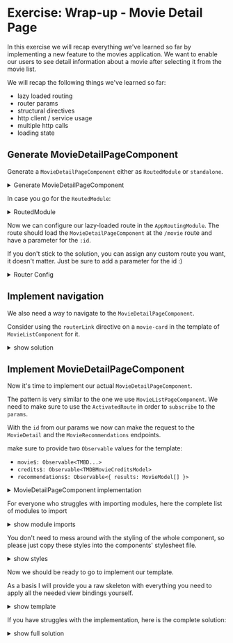 # Exercise: Wrap-up - Movie Detail Page

In this exercise we will recap everything we've learned so far by implementing a new feature to the movies application.
We want to enable our users to see detail information about a movie after selecting it from the movie list.

We will recap the following things we've learned so far:
* lazy loaded routing
* router params
* structural directives
* http client / service usage
* multiple http calls
* loading state

## Generate MovieDetailPageComponent

Generate a `MovieDetailPageComponent` either as `RoutedModule` or `standalone`.

<details>
    <summary> Generate MovieDetailPageComponent </summary>

```bash
ng g c movie/movie-detail-page --standalone
```

</details>

In case you go for the `RoutedModule`:

<details>
  <summary>RoutedModule</summary>

```bash
ng g m movie/movie-detail-page

ng g c movie/movie-detail-page
```

```ts
// movie-detail-page.module.ts

const routes: Routes = [{
    path: '',
    component: MovieDetailPageComponent
}];

RouterModule.forChild(routes)

```

</details>

Now we can configure our lazy-loaded route in the `AppRoutingModule`.
The route should load the `MovieDetailPageComponent` at the `/movie` route and have a parameter for the `:id`. 

If you don't stick to the solution, you can assign any custom route you want, it doesn't matter. Just be sure to add
a parameter for the id :)

<details>
    <summary> Router Config </summary>

```ts
// app-routing.module.ts

{
    path: 'movie/:id',
    loadComponent: () => import('./movie/movie-detail-page/movie-detail-page.component')
    .then(m => m.MovieDetailPageComponent)
},

```

</details>

## Implement navigation

We also need a way to navigate to the `MovieDetailPageComponent`.

Consider using the `routerLink` directive on a `movie-card` in the template of `MovieListComponent` for it.

<details>
    <summary> show solution </summary>

```html
// movie-list.component.html

<movie-card
  [routerLink]="['movie', movie.id]"
  *ngFor=""></movie-card>

```

</details>

## Implement MovieDetailPageComponent

Now it's time to implement our actual `MovieDetailPageComponent`.

The pattern is very similar to the one we use `MovieListPageComponent`.
We need to make sure to use the `ActivatedRoute` in order to `subscribe` to the `params`.

With the `id` from our params we now can make the request to the `MovieDetail` and the `MovieRecommendations` endpoints.

make sure to provide two `Observable` values for the template:
* `movie$: Observable<TMBD...>`
* `credits$: Observable<TMDBMovieCreditsModel>`
* `recommendations$: Observable<{ results: MovieModel[] }>`

<details>
    <summary> MovieDetailPageComponent implementation </summary>

```ts
// movie-detail-page.component.ts

movie$: Observable<TMDBMovieDetailsModel>;
credits$: Observable<TMDBMovieCreditsModel>;
recommendations$: Observable<{ results: MovieModel[] }>;

constructor(
    private movieService: MovieService,
    private activatedRoute: ActivatedRoute
) { }

ngOnInit(): void {
    this.activatedRoute.params.subscribe(params => {
        if (params.id) {
            this.movie$ = this.movieService.getMovie(params.id);
            this.recommendations$ = this.movieService.getMovieRecommendations(params.id);
            this.credits$ = this.movieService.getMovieCredits(params.id);
        }
    });
}
```

</details>

For everyone who struggles with importing modules, here the complete list of modules to import

<details>
    <summary> show module imports </summary>

```ts

import { Component } from '@angular/core';
import { CommonModule } from '@angular/common';
import { RouterModule, Routes } from '@angular/router';
import { DetailGridModule } from '../../ui/component/detail-grid/detail-grid.module';
import { SvgIconModule } from '../../ui/component/icons/icon.module';
import { StarRatingModule } from '../../ui/pattern/star-rating/star-rating.module';
import { MovieModule } from '../movie.module';

@Component({
    imports: [
        CommonModule,
        RouterModule.forChild(routes),
        DetailGridModule,
        SvgIconModule,
        MovieModule,
        StarRatingModule,
    ],
})
export class MovieDetailPageComponent {}


```
</details>

You don't need to mess around with the styling of the whole component, so please just copy these
styles into the components' stylesheet file.

<details>
    <summary> show styles </summary>

```scss
@import "../../ui/token/mixins/flex";
@import "../../ui/component/aspect-ratio/aspect-ratio";

:host {
  width: 100%;
  display: block;
}

.loader {
  position: absolute;
  z-index: 200;
  top: 250px;
}

.movie-detail-wrapper {
  min-height: 500px;
}

.movie-detail {

  @media only screen and (max-width: 1500px) {
    &--grid-item {
      padding: 3rem;
    }
  }

  &--genres {
    @include d-flex-v;
    flex-wrap: wrap;

    &-link {
      &:not(:last-child) {
        margin-right: 2rem;
      }

      @include d-flex-v;
      padding: 0.5rem 0;
      font-weight: bold;
      text-transform: uppercase;
    }
  }

  &--ad-section-links {
    .section--content {
      @include d-flex;
      margin-right: auto;
    }

    .btn {
      margin-right: 2rem;
      @media only screen and (max-width: 1300px) {
        margin-right: 1rem;
      }
    }

    > .btn:last-child {
      margin-right: 0rem;
      float: right;
    }
  }

  &--basic-infos {
    @include d-flex-v;
    justify-content: space-between;
  }

  &--cast-list {
    @include d-flex;
    flex-direction: row;
    margin: 0 20px;
    width: 100%;
    height: 50px;
    contain: strict;
    overflow: hidden;
  }
}

.cast-list {
  width: 100%;
  display: flex;
  overflow-x: scroll;
  position: relative;
  scroll-behavior: smooth;
  scroll-snap-type: x mandatory;
}

.cast-list--btn {
  background: transparent;
  border: 0;
  z-index: 2;
  font-size: 40px;
  text-decoration: none;
  cursor: pointer;
  color: rgb(102, 102, 102);
}

.movie-detail--languages-runtime-release {
  color: var(--palette-warning-main);
  text-transform: uppercase;
}

.movie-detail--section {
  margin-bottom: 3rem;
}

.movie-detail--cast-actor {
  display: block;
  height: auto;
  width: 70px;
  flex-shrink: 0;

  img {
    display: block;
    width: 44px;
    height: 44px;
    border-radius: var(--theme-borderRadius-circle);
    object-fit: cover;
    margin: 0 auto;
  }
}

```
</details>

Now we should be ready to go to implement our template.

As a basis I will provide you a raw skeleton with everything you need to apply all the needed view bindings yourself.

<details>
    <summary> show template </summary>

```html
<div class="movie-detail-wrapper">
  <!-- use movie$ -->
  <!-- show loader when there is no movie -->
  <ui-detail-grid>
    <div detailGridMedia>
      <!-- img w780, h1170 class="aspectRatio-2-3 fit-cover" -->

    </div>
    <div detailGridDescription>
      <header>
        <!-- h1 title -->
        <!-- h2 tagline -->
      </header>
      <section class="movie-detail--basic-infos">
        <!-- ui-star-rating -->
        <!-- vote_average -->
        <div class="movie-detail--languages-runtime-release">
            <strong>
                <!-- spoken_languages[0]?.english_name --> /
                <!-- runtime --> /
                <!-- release_date | date: 'Y' -->
            </strong>
        </div>
      </section>
      <section>
        <h3>The Genres</h3>
        <div class="movie-detail--genres">
          <!-- a class="movie-detail--genres-link" *ngFor="genres" -->
            <a class="movie-detail--genres-link">
                <svg-icon name="genre"></svg-icon>
            </a>
        </div>
      </section>
      <section>
        <h3>The Synopsis</h3>
        <!-- p overview || 'not available text' -->
      </section>
      <section>
        <h3>The Cast</h3>
        <div class="movie-detail--cast-list">
          <div class="cast-list">
            <!-- credits$ -->
            <!-- class="movie-detail--cast-actor" -->
            <!-- <img
                loading="lazy"
                [src]="
                  c?.profile_path
                    ? 'https://image.tmdb.org/t/p/w185' + c.profile_path
                    : 'assets/images/no_poster_available.jpg'
                "
                [alt]="c.name"
                [title]="c.name"
              />
              -->
          </div>
        </div>
      </section>
      <section class="movie-detail--ad-section-links">
        <!-- homepage -->
        <a
          class="btn"
          target="_blank"
          rel="noopener noreferrer"
        >
          Website
          <svg-icon class="btn__icon" name="website"></svg-icon>

        </a>
        <!-- (ngIf) ? imdb_id -->
        <a
          class="btn"
          target="_blank"
          rel="noopener noreferrer"
          [href]="'https://www.imdb.com/title/'"
        >
          IMDB
          <svg-icon class="btn__icon" name="imdb"></svg-icon>
        </a>
        <!-- TODO: create dialog with iframe embed -->
        <!-- back function -->
        <button class="btn primary-button">
          <svg-icon class="btn__icon" name="back" size="1em"></svg-icon>&nbsp;Back
        </button>
      </section>
    </div>
  </ui-detail-grid>
</div>
<div>
  <header>
    <h1>Recommended</h1>
    <h2>Movies</h2>
  </header>

  <!-- recommendations$ movie list with loader -->

<!--  <movie-list></movie-list>-->

</div>

```

</details>

If you have struggles with the implementation, here is the complete solution:

<details>
    <summary> show full solution </summary>
    
```ts
// movie-detail-page.component.ts

recommendations$: Observable<{ results: MovieModel[] }>;
credits$: Observable<TMDBMovieCreditsModel>;
movie$: Observable<TMDBMovieDetailsModel>;

constructor(
    private movieService: MovieService,
    private activatedRoute: ActivatedRoute
) {}

ngOnInit(): void {
    this.activatedRoute.params.subscribe((params) => {
        this.movie$ = this.movieService.getMovieById(params.id);
        this.credits$ = this.movieService.getMovieCredits(params.id);
        this.recommendations$ = this.movieService.getMovieRecommendations(
            params.id
        );
    });
}
```

```html

<div class="movie-detail-wrapper">
  <ui-detail-grid *ngIf="(movie$ | async) as movie; else: loader">
    <div detailGridMedia>
      <img class="aspectRatio-2-3 fit-cover"
           [src]="movie.poster_path | movieImage"
           [alt]="movie.title"
           width="780px"
           height="1170px">
    </div>
    <div detailGridDescription>
      <header>
        <h1>{{ movie.title }}</h1>
        <h2>{{ movie.tagline }}</h2>
      </header>
      <section class="movie-detail--basic-infos">
        <ui-star-rating
          [rating]="movie.vote_average"
          [showRating]="true"
        ></ui-star-rating>
        <div class="movie-detail--languages-runtime-release">
          <strong>
            {{ movie.spoken_languages[0]?.english_name }} /
            {{ movie.runtime }} min /
            {{ movie.release_date | date: 'Y' }}
          </strong>
        </div>
      </section>
      <section>
        <h3>The Genres</h3>
        <div class="movie-detail--genres">
          <!-- class="movie-detail--genres-link" genre links -->
          <a class="movie-detail--genres-link"
               *ngFor="let genre of movie.genres">
            <svg-icon name="genre"></svg-icon>
            {{ genre.name }}
          </a>
        </div>
      </section>
      <section>
        <h3>The Synopsis</h3>
        <p>{{ movie.overview || 'Sorry, no overview available' }}</p>
      </section>
      <section>
        <h3>The Cast</h3>
        <div class="movie-detail--cast-list">
          <div class="cast-list"
               *ngIf="(credits$ | async) as credits">
            <div class="movie-detail--cast-actor"
                 *ngFor="let actor of credits.cast">
              <img
                loading="lazy"
                [src]="
                  actor?.profile_path
                    ? 'https://image.tmdb.org/t/p/w185' + actor.profile_path
                    : 'assets/images/no_poster_available.jpg'
                "
                [alt]="actor.name"
                [title]="actor.name"
              />
            </div>
            <!-- class="movie-detail--cast-actor" -->
            <!-- <img
                loading="lazy"
                [src]="
                  c?.profile_path
                    ? 'https://image.tmdb.org/t/p/w185' + c.profile_path
                    : 'assets/images/no_poster_available.jpg'
                "
                [alt]="c.name"
                [title]="c.name"
              />
              -->
          </div>
        </div>
      </section>
      <section class="movie-detail--ad-section-links">
        <!-- homepage -->
        <a
          class="btn"
          target="_blank"
          rel="noopener noreferrer"
        >
          Website
          <svg-icon class="btn__icon" name="website"></svg-icon>

        </a>
        <!-- (ngIf) ? imdb_id -->
        <a
          class="btn"
          target="_blank"
          rel="noopener noreferrer"
          [href]="'https://www.imdb.com/title/'"
        >
          IMDB
          <svg-icon class="btn__icon" name="imdb"></svg-icon>
        </a>
        <!-- (ngIf) ? imdb_id -->
        <a
          class="btn"
        >
          Trailer
          <svg-icon class="btn__icon" name="play"></svg-icon>
        </a>
        <!-- TODO: create dialog with iframe embed -->
        <!-- back function -->
        <button class="btn primary-button">
          <svg-icon class="btn__icon" name="back" size="1em"></svg-icon>&nbsp;Back
        </button>
      </section>
    </div>
  </ui-detail-grid>
</div>
<div>
  <header>
    <h1>Recommended</h1>
    <h2>Movies</h2>
  </header>
  <ng-container *ngIf="(recommendations$ | async) as recommendations; else: loader">

    <movie-list
      [movies]="recommendations.results"
      *ngIf="recommendations.results.length > 0; else: noResult">
    </movie-list>

    <ng-template #noResult>
      <div>No recommended movies</div>
    </ng-template>

  </ng-container>

  <ng-template #loader>
    <div class="loader"></div>
  </ng-template>

</div>


```
</details>



